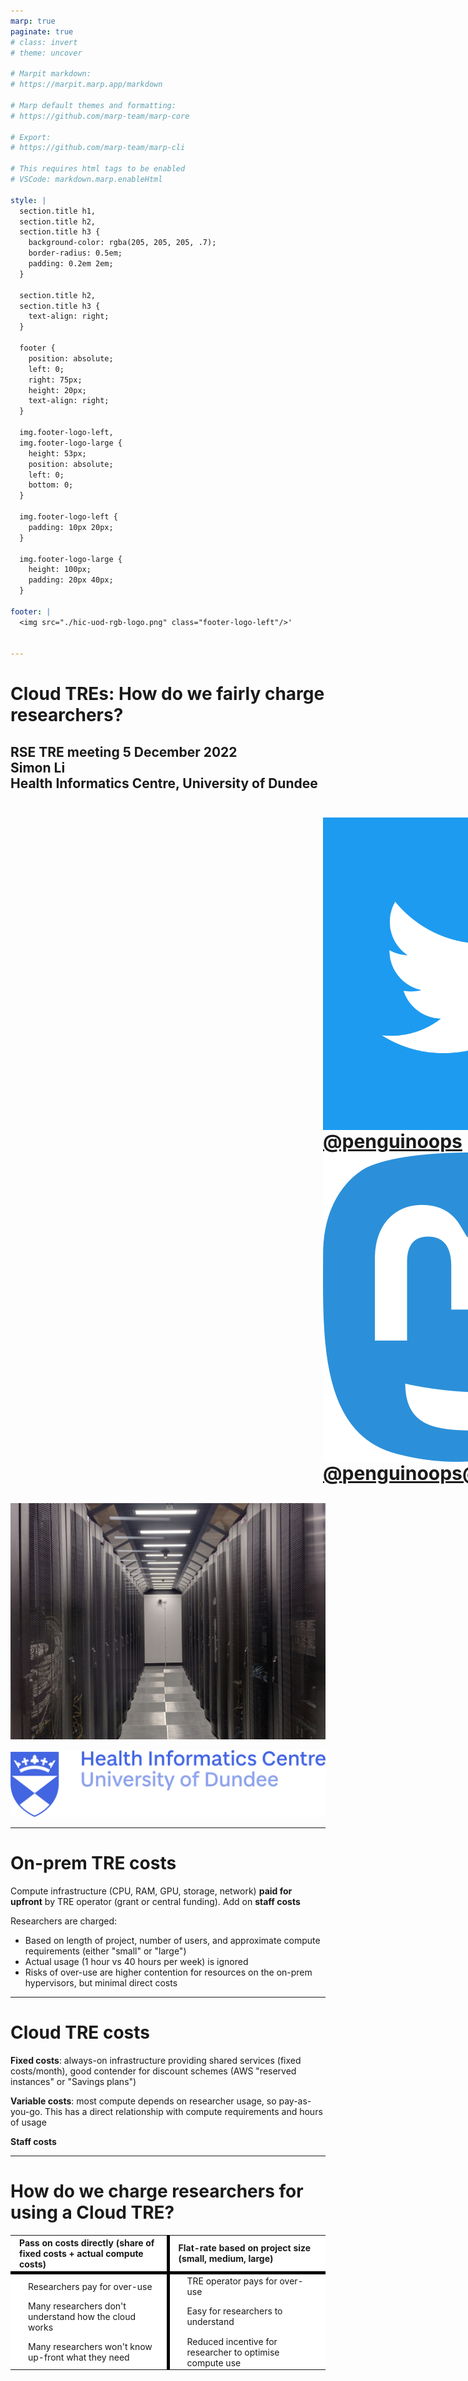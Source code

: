 ```yaml
---
marp: true
paginate: true
# class: invert
# theme: uncover

# Marpit markdown:
# https://marpit.marp.app/markdown

# Marp default themes and formatting:
# https://github.com/marp-team/marp-core

# Export:
# https://github.com/marp-team/marp-cli

# This requires html tags to be enabled
# VSCode: markdown.marp.enableHtml

style: |
  section.title h1,
  section.title h2,
  section.title h3 {
    background-color: rgba(205, 205, 205, .7);
    border-radius: 0.5em;
    padding: 0.2em 2em;
  }

  section.title h2,
  section.title h3 {
    text-align: right;
  }

  footer {
    position: absolute;
    left: 0;
    right: 75px;
    height: 20px;
    text-align: right;
  }

  img.footer-logo-left,
  img.footer-logo-large {
    height: 53px;
    position: absolute;
    left: 0;
    bottom: 0;
  }

  img.footer-logo-left {
    padding: 10px 20px;
  }

  img.footer-logo-large {
    height: 100px;
    padding: 20px 40px;
  }

footer: |
  <img src="./hic-uod-rgb-logo.png" class="footer-logo-left"/>'


---
```

<!--
_class: title
_footer: ''
-->
<style scoped>
  h3 {
    font-size: 30px;
    margin-right: 10px;
    width: 500px;
    margin-left: 500px;
  }
  h3 img {
    vertical-align: middle;
    background-color: transparent;
  }
  svg {
    background-color: pink;
  }
</style>

# Cloud TREs: How do we fairly charge researchers?

## RSE TRE meeting 5 December 2022<br>Simon Li<br>Health Informatics Centre, University of Dundee

### ![h:40](./twitter-square-icon.svg) [@penguinoops](https://twitter.com/penguinoops) <br/> ![h:40](./mastodon-logo.svg) [@penguinoops@fosstodon.org ](https://fosstodon.org/@penguinoops)

![bg](./datacentre.jpg)

<img src="./hic-uod-rgb-logo.png" class="footer-logo-left footer-logo-large"/>

---
# On-prem TRE costs

Compute infrastructure (CPU, RAM, GPU, storage, network) **paid for upfront** by TRE operator (grant or central funding). Add on **staff costs**

Researchers are charged:
- Based on length of project, number of users, and approximate compute requirements (either "small" or "large")
- Actual usage (1 hour vs 40 hours per week) is ignored
- Risks of over-use are higher contention for resources on the on-prem hypervisors, but minimal direct costs

---
# Cloud TRE costs

**Fixed costs**: always-on infrastructure providing shared services (fixed costs/month), good contender for discount schemes (AWS "reserved instances" or "Savings plans")

**Variable costs**: most compute depends on researcher usage, so pay-as-you-go. This has a direct relationship with compute requirements and hours of usage

**Staff costs**

---
<style scoped>
table {
  table-layout: fixed;
  text-align: left;
  border-collapse: collapse;
  border: none;
}
th:first-child, td:first-child {
  border-right: 5px solid black;
}
th {
  border-bottom: 5px solid black;
}
td, th {
  padding: 0.2em 1em;
  /* border-right: solid 5px black; 
  border-left: solid 5px black; */
  background-color: white;
}
td {
  width: 50%;
  padding-left: 2em;
}
</style>

# How do we charge researchers for using a Cloud TRE?

| Pass on costs directly (share of fixed costs + actual compute costs) | Flat-rate based on project size (small, medium, large) |
|-|-|
| Researchers pay for over-use | TRE operator pays for over-use |
| Many researchers don't understand how the cloud works | Easy for researchers to understand |
| Many researchers won't know up-front what they need | Reduced incentive for researcher to optimise compute use |
